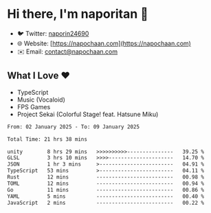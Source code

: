 # Hi there, I'm naporitan 👋

- 🐦 Twitter: [naporin24690](https://twitter.com/naporin24690)
- 🌐 Website: [https://napochaan.com](https://napochaan.com)
- ✉️ Email: [contact@napochaan.com](mailto:contact@napochaan.com)

## What I Love ❤️
- TypeScript
- Music (Vocaloid)
- FPS Games
- Project Sekai (Colorful Stage! feat. Hatsune Miku)

<!--START_SECTION:waka-->

```txt
From: 02 January 2025 - To: 09 January 2025

Total Time: 21 hrs 38 mins

unity        8 hrs 29 mins   >>>>>>>>>>---------------   39.25 %
GLSL         3 hrs 10 mins   >>>>---------------------   14.70 %
JSON         1 hr 3 mins     >------------------------   04.91 %
TypeScript   53 mins         >------------------------   04.11 %
Rust         12 mins         -------------------------   00.98 %
TOML         12 mins         -------------------------   00.94 %
Go           11 mins         -------------------------   00.86 %
YAML         5 mins          -------------------------   00.40 %
JavaScript   2 mins          -------------------------   00.22 %
```

<!--END_SECTION:waka-->

